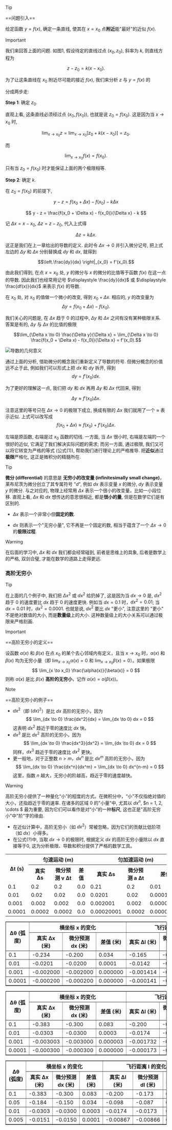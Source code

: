 
> [!tip]
> 
>==问题引入==
> 
>给定函数 $y = f(x)$, 确定一条直线, 使其在 $x=x_0$ 点**附近**能"最好"的近似 $f(x)$.

> [!important]
>
> 我们来回答上面的问题. 如图1, 假设待定的直线过点 $(x_0, z_0)$, 斜率为 $k$, 则直线方程为
> 
> $$
> z - z_0 = k(x - x_0).
> $$
> 
> 为了让这条直线在 $x_0$ 附近尽可能的接近 $f(x)$, 我们来分析 $z$ 与 $y = f(x)$ 的
> 
> 分成两步走:
>
> **Step 1**: 确定 $z_0$.
> 
> 直观上看, 这条直线必须经过点 $(x_0, f(x_0))$, 也就是说 $z_0 = f(x_0)$. 这是因为当 $x \to x_0$ 时, 
>
> $$
> \lim_{x \to x_0} z = \lim_{x \to x_0} [z_0 + k(x-x_0)] = z_0.
> $$
> 
> 而
>
> $$
> \lim_{x \to x_0} f(x) = f(x_0).
> $$
>
> 只有当 $z_0=f(x_0)$ 时才能保证上面的两个极限相等.
> 
> **Step 2**: 确定 $k$.
>
> 在 $z_0 = f(x_0)$ 的前提下, 
> 
> $$
> y - z = f(x_0 + \Delta x) - f(x_0) - k \Delta x
> $$
>
> $$
> y - z = \frac{f(x_0 + \Delta x) - f(x_0)}{\Delta x} - k 
> $$
>
> 记 $\Delta x = x- x_0$, $\Delta z = z - z_0$, 代入上式得
> 
> $$
> \Delta z = k \Delta x.
> $$
> 
> 
> 这正是我们在上一章给出的导数的定义. 此时令 $\Delta x \to 0$ 并引入微分记号, 把上式左边的 $\Delta y$ 和 $\Delta x$ 分别替换成 $dy$ 和 $dx$, 就得到
>
> $$\left.\frac{dy}{dx} \right|_{x_0} = f'(x_0).$$
>
> 由此我们得到, 在点 $x=x_0$ 处, $y$ 的微分与 $x$ 的微分的比值等于函数 $f(x)$ 在这一点的导数. 因此我们也经常用记号 $\displaystyle \frac{dy}{dx}$ 或 $\displaystyle \frac{df(x)}{dx}$ 来表示 $f(x)$ 的导数. 
>
> 在 $x_0$ 处, 对 $x_0$ 的值做一个微小的改变, 得到 $x_0 + \Delta x$. 相应的, $y$ 的改变量为
> $$ \Delta y = f(x_0 + \Delta x) - f(x_0).$$
>
> 我们关心的问题是, 在 $\Delta x$ 趋于 0 的过程中, $\Delta y$ 和 $\Delta x$ 之间有没有某种极限关系. 答案是有的, $\Delta y$ 与 $\Delta x$ 的比值的极限
>
> $$\lim_{\Delta x \to 0} \frac{\Delta y}{\Delta x} = \lim_{\Delta x \to 0} \frac{f(x_0 + \Delta x) - f(x_0)}{\Delta x} = f'(x_0).$$ 
>
> ![导数的几何意义](../media/img/derivative.png)
>
> 通过上面的分析, 借助微分的概念我们重新定义了导数的符号. 但微分概念的价值远不止于此, 例如我们可以形式上把 $dx$ 和 $dy$ 拆开, 得到
> $$\begin{equation}dy = f'(x_0) dx.\end{equation}$$
> 
> 为了更好的理解这一点, 我们把 $dy$ 和 $dx$ 再用 $\Delta y$ 和 $\Delta x$ 代回来, 得到 
>
> $$
> \Delta y \approx f'(x_0) \Delta x.
> $$
>
> 注意这里的等号只在 $\Delta x \to 0$ 的极限下成立, 换成有限的 $\Delta x$ 我们就用了一个 $\approx$ 表示近似. 上式可以改写成 
> $$f(x_0 + \Delta x) \approx f(x_0) + f'(x_0)\Delta x.$$
>
> 左端是原函数, 右端是过 $x_0$ 函数的切线. 一方面, 当 $\Delta x$ 很小时, 右端是左端的一个很好的近似, 它满足了我们解决实际问题的需求; 而另一方面, 通过极限, 我们又可以将它转变为严格的等式 (公式(1)), 帮助我们进行理论上的严格推导. 把**近似**通过**极限**严格化, 这正是微积分的精髓所在.



> [!tip]
>
> **微分 (differential)** 的意思是 **无穷小的改变量 (infinitesimally small change)**，莱布尼茨为微分创立了其专属符号 "$d$", 例如 $dx$ 表示变量 $x$ 的微分, $dy$ 表示变量 $y$ 的微分. 与之对应的, 物理上经常用 $\Delta x$ 表示一个很小的改变量，比如一小段位移. 直观上看, $\Delta x$ 和 $dx$ 想传达的意思很相近, 都是**很小的量**, 但是在数学它们是有区别的. 
> 
> - $\Delta x$ 表示一个非常小但**固定的数**.
> 
> - $dx$ 则表示一个"无穷小量", 它不再是一个固定的数, 相当于蕴含了一个 $\Delta x \to 0$ 的**极限过程**.

> [!warning]
> 
> 在后面的学习中, $\Delta x$ 和 $d x$ 我们都会经常碰到, 前者是思维上的具象, 后者是数学上的严格, 双剑合璧, 才能在数学的道路上走得更远.
>


### 高阶无穷小
> [!tip]
>
> 在上面的几个例子中, 我们把 $\Delta x^2$ 或 $dx^2$ 给扔掉了, 这是因为当 $dx \rightarrow 0$ 是, $dx^2$ 趋于 0 的速度要比 $dx$ 趋于 0 的速度更快. 例如当 $dx = 0.1$ 时，$dx^2 = 0.01$; 当 $dx = 0.01$ 时，$dx^2 = 0.0001$. 也就是说, $dx^2$ 要比 $dx$ "更小", 注意这里的 "更小" 不是绝对数值的大小, 而是**数量级**上的大小. 这种数量级上的大小关系可以通过极限来严格刻画.

> [!important]
> ==高阶无穷小的定义==
> 
> 设函数 $\alpha(x)$ 和 $\beta(x)$ 在点 $x_0$ 的某个去心邻域内有定义，且当 $x \to x_0$ 时，$\alpha(x)$ 和 $\beta(x)$ 均为无穷小量（即 $\displaystyle \lim_{x \to x_0} \alpha(x) = 0$ 和 $\displaystyle \lim_{x \to x_0} \beta(x) = 0$）。如果极限  
> $$
> \lim_{x \to x_0} \frac{\alpha(x)}{\beta(x)} = 0  
> $$
> 则称 $\alpha(x)$ 是比 $\beta(x)$ **高阶的无穷小**，记作 $\alpha(x) = o(\beta(x))$。  

> [!note]
> ==高阶无穷小的例子==
> - $dx^2$（即 $(dx)^2$）是比 $dx$ 高阶的无穷小，因为  
>   $$
>   \lim_{dx \to 0} \frac{dx^2}{dx} = \lim_{dx \to 0} dx = 0  
>   $$
>   这表明 $dx^2$ 趋近于零的速度比 $dx$ 快。  
> - $dx^3$ 是比 $dx^2$ 高阶的无穷小，因为  
>   $$
>   \lim_{dx \to 0} \frac{dx^3}{dx^2} = \lim_{dx \to 0} dx = 0  
>   $$
>   同样，$dx^3$ 趋近于零的速度比 $dx^2$ 更快。  
> - 更一般地，对于正整数 $n > m$，$dx^n$ 是比 $dx^m$ 高阶的无穷小，因为  
>   $$
>   \lim_{dx \to 0} \frac{dx^n}{dx^m} = \lim_{dx \to 0} dx^{n-m} = 0
>   $$
>   这里，指数 $n$ 越大，无穷小的阶越高，趋近于零的速度越快。

> [!warning]
> 
> 高阶无穷小提供了一种量化“小”的程度的方式。在微积分中，“小”不仅指绝对值的大小，还指趋近于零的速率. 在诸多的区域 0 的"小量"中, 尤其以 $dx^n$, $n = 1, 2, \cdots $ 最为重要, 因为它们可以看作是对“小”的一种**标尺**, 这也正是"高阶无穷小"中"阶"字的缘由.
>
> - 在近似计算中，高阶无穷小（如 $dx^2$）常被忽略，因为它们的贡献比低阶项（如 $dx$）小得多。
> - 在公式(?)中, 当取 $dx \rightarrow 0$ 的极限时, 根据定义 $dx$ 的高阶无穷小量除以 $dx$ 直接等于0, 这为分析极限、导数和积分提供了严格的数学工具。

<table>
  <tr>
    <th rowspan="2">Δt (s)</th>
    <th colspan="3">匀速运动 (m)</th>
    <th colspan="3">匀加速运动 (m)</th>
  </tr>
  <tr>
    <th>真实 Δs</th>
    <th>微分预测 v Δt</th>
    <th>差值</th>
    <th>真实 Δs</th>
    <th>微分预测 a Δt</th>
    <th>差值</th>
  </tr>
  <tr>
    <td>0.1</td>
    <td>0.2</td>
    <td>0.2</td>
    <td>0.0</td>
    <td>0.21</td>
    <td>0.2</td>
    <td>0.01</td>
  </tr>
  <tr>
    <td>0.01</td>
    <td>0.02</td>
    <td>0.02</td>
    <td>0.0</td>
    <td>0.0201</td>
    <td>0.02</td>
    <td>0.0001</td>
  </tr>
  <tr>
    <td>0.001</td>
    <td>0.002</td>
    <td>0.002</td>
    <td>0.0</td>
    <td>0.002001</td>
    <td>0.002</td>
    <td>0.000001</td>
  </tr>
  <tr>
    <td>0.0001</td>
    <td>0.0002</td>
    <td>0.0002</td>
    <td>0.0</td>
    <td>0.00020001</td>
    <td>0.0002</td>
    <td>0.00000001</td>
  </tr>
</table>


<table border="1" style="border-collapse: collapse; width: 100%;"> <tr> <th rowspan="2">Δθ (弧度)</th> <th colspan="3">横坐标 x 的变化</th> <th colspan="3">飞行距离 l 的变化</th> </tr> <tr> <th>真实 Δx (米)</th> <th>微分预测 dx (米)</th> <th>差值 (米)</th> <th>真实 Δl (米)</th> <th>微分预测 dl (米)</th> <th>差值 (米)</th> </tr> <tr> <td>0.1</td> <td>-0.234</td> <td>-0.200</td> <td>0.034</td> <td>-0.165</td> <td>-0.141</td> <td>0.024</td> </tr> <tr> <td>0.01</td> <td>-0.0201</td> <td>-0.0200</td> <td>0.0001</td> <td>-0.0142</td> <td>-0.0141</td> <td>0.0001</td> </tr> <tr> <td>0.001</td> <td>-0.002000</td> <td>-0.002000</td> <td>0.000000</td> <td>-0.001414</td> <td>-0.001414</td> <td>0.000000</td> </tr> <tr> <td>0.0001</td> <td>-0.000200</td> <td>-0.000200</td> <td>0.000000</td> <td>-0.000141</td> <td>-0.000141</td> <td>0.000000</td> </tr> </table>

<table border="1" style="border-collapse: collapse; width: 100%;"> <tr> <th rowspan="2">Δθ (弧度)</th> <th colspan="3">横坐标 x 的变化</th> <th colspan="3">飞行距离 l 的变化</th> </tr> <tr> <th>真实 Δx (米)</th> <th>微分预测 dx (米)</th> <th>差值 (米)</th> <th>真实 Δl (米)</th> <th>微分预测 dl (米)</th> <th>差值 (米)</th> </tr> <tr> <td>0.1</td> <td>-0.383</td> <td>-0.300</td> <td>0.083</td> <td>-0.200</td> <td>-0.173</td> <td>0.027</td> </tr> <tr> <td>0.01</td> <td>-0.0303</td> <td>-0.0300</td> <td>0.0003</td> <td>-0.0174</td> <td>-0.0173</td> <td>0.0001</td> </tr> <tr> <td>0.001</td> <td>-0.003003</td> <td>-0.003000</td> <td>0.000003</td> <td>-0.001732</td> <td>-0.001732</td> <td>0.000000</td> </tr> <tr> <td>0.0001</td> <td>-0.000300</td> <td>-0.000300</td> <td>0.000000</td> <td>-0.000173</td> <td>-0.000173</td> <td>0.000000</td> </tr> </table>


<table border="1" style="border-collapse: collapse; width: 100%;"> <tr> <th rowspan="2">Δθ (弧度)</th> <th colspan="3">横坐标 x 的变化</th> <th colspan="3">飞行距离 l 的变化</th> </tr> <tr> <th>真实 Δx (米)</th> <th>微分预测 dx (米)</th> <th>差值 (米)</th> <th>真实 Δl (米)</th> <th>微分预测 dl (米)</th> <th>差值 (米)</th> </tr> <tr> <td>0.1</td> <td>-0.383</td> <td>-0.300</td> <td>0.083</td> <td>-0.200</td> <td>-0.173</td> <td>0.027</td> </tr> <tr> <td>0.05</td> <td>-0.184</td> <td>-0.150</td> <td>0.034</td> <td>-0.098</td> <td>-0.087</td> <td>0.011</td> </tr> <tr> <td>0.01</td> <td>-0.0303</td> <td>-0.0300</td> <td>0.0003</td> <td>-0.0174</td> <td>-0.0173</td> <td>0.0001</td> </tr> <tr> <td>0.005</td> <td>-0.0151</td> <td>-0.0150</td> <td>0.0001</td> <td>-0.00867</td> <td>-0.00866</td> <td>0.00001</td> </tr> </table>